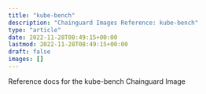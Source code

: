 ```yaml
---
title: "kube-bench"
description: "Chainguard Images Reference: kube-bench"
type: "article"
date: 2022-11-28T08:49:15+00:00
lastmod: 2022-11-28T08:49:15+00:00
draft: false
images: []
---
```


Reference docs for the kube-bench Chainguard Image
